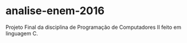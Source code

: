 # analise-enem-2016
Projeto Final da disciplina de Programação de Computadores II feito em linguagem C.
